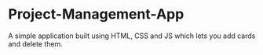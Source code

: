 # Project-Management-App
A simple application built using HTML, CSS and JS which lets you add cards and delete them.
